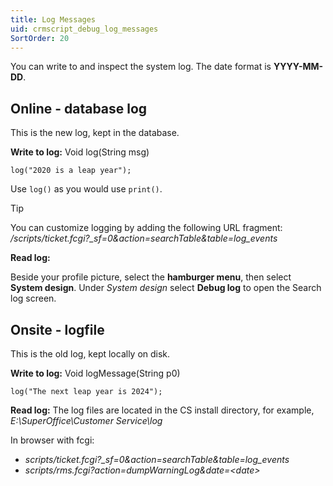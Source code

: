 ```yaml
---
title: Log Messages
uid: crmscript_debug_log_messages
SortOrder: 20
---
```


You can write to and inspect the system log. The date format is **YYYY-MM-DD**.

## Online - database log

This is the new log, kept in the database.

**Write to log:** Void log(String msg)

```crmscript
log("2020 is a leap year");
```

Use `log()` as you would use `print()`.

> [!TIP]
> You can customize logging by adding the following URL fragment: <br/> */scripts/ticket.fcgi?_sf=0&action=searchTable&table=log_events*

**Read log:**

Beside your profile picture, select the **hamburger menu**, then select **System design**. Under *System design* select **Debug log** to open the Search log screen.

## Onsite - logfile

This is the old log, kept locally on disk.

**Write to log:** Void logMessage(String p0)

```crmscript
log("The next leap year is 2024");
```

**Read log:**
The log files are located in the CS install directory, for example, *E:\SuperOffice\Customer Service\log*

In browser with fcgi:

* *scripts/ticket.fcgi?_sf=0&action=searchTable&table=log_events*
* *scripts/rms.fcgi?action=dumpWarningLog&date=&lt;date&gt;*
